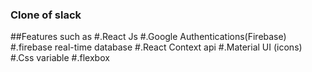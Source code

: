 ### Clone of slack

##Features such as
#.React Js
#.Google Authentications(Firebase)
#.firebase real-time database
#.React Context api
#.Material UI (icons)
#.Css variable
#.flexbox
